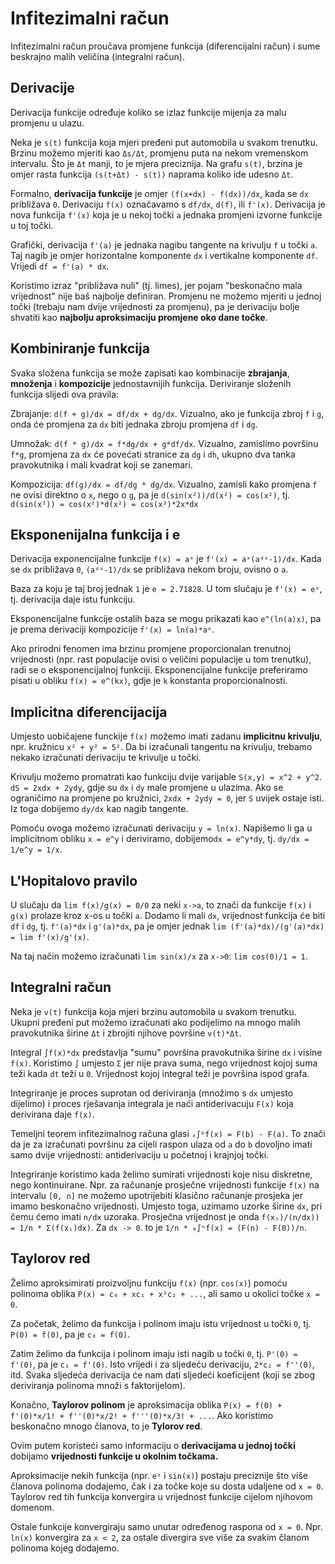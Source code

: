 # Infitezimalni račun

Infitezimalni račun proučava promjene funkcija (diferencijalni račun) i sume beskrajno malih veličina (integralni račun).

## Derivacije

Derivacija funkcije određuje koliko se izlaz funkcije mijenja za malu promjenu u ulazu.

Neka je `s(t)` funkcija koja mjeri pređeni put automobila u svakom trenutku. Brzinu možemo mjeriti kao `Δs/Δt`, promjenu puta na nekom vremenskom intervalu. Što je `Δt` manji, to je mjera preciznija. Na grafu `s(t)`, brzina je omjer rasta funkcija `(s(t+Δt) - s(t))` naprama koliko ide udesno `Δt`.

Formalno, **derivacija funkcije** je omjer `(f(x+dx) - f(dx))/dx`, kada se `dx` približava `0`. Derivaciju `f(x)` označavamo s `df/dx`, `d(f)`, ili `f'(x)`. Derivacija je nova funkcija `f'(x)` koja je u nekoj točki `a` jednaka promjeni izvorne funkcije u toj točki.

Grafički, derivacija `f'(a)` je jednaka nagibu tangente na krivulju `f` u točki `a`. Taj nagib je omjer horizontalne komponente `dx` i vertikalne komponente `df`. Vrijedi `df = f'(a) * dx`.

Koristimo izraz "približava nuli" (tj. limes), jer pojam "beskonačno mala vrijednost" nije baš najbolje definiran. Promjenu ne možemo mjeriti u jednoj točki (trebaju nam dvije vrijednosti za promjenu), pa je derivaciju bolje shvatiti kao **najbolju aproksimaciju promjene oko dane točke**.

## Kombiniranje funkcija

Svaka složena funkcija se može zapisati kao kombinacije **zbrajanja**, **množenja** i **kompozicije** jednostavnijih funkcija. Deriviranje složenih funkcija slijedi ova pravila:

Zbrajanje: `d(f + g)/dx = df/dx + dg/dx`. Vizualno, ako je funkcija zbroj `f` i `g`, onda će promjena za `dx` biti jednaka zbroju promjena `df` i `dg`.

Umnožak: `d(f * g)/dx = f*dg/dx + g*df/dx`. Vizualno, zamislimo površinu `f*g`, promjena za `dx` će povećati stranice za `dg` i `dh`, ukupno dva tanka pravokutnika i mali kvadrat koji se zanemari.

Kompozicija: `df(g)/dx = df/dg * dg/dx`. Vizualno, zamisli kako promjena `f` ne ovisi direktno o `x`, nego o `g`, pa je `d(sin(x²))/d(x²) = cos(x²)`, tj. `d(sin(x²)) = cos(x²)*d(x²) = cos(x²)*2x*dx`

## Eksponenijalna funkcija i e

Derivacija exponencijalne funkcije `f(x) = aˣ` je `f'(x) = aˣ(aᵈˣ-1)/dx`. Kada se `dx` približava `0`, `(aᵈˣ-1)/dx` se približava nekom broju, ovisno o `a`.

Baza za koju je taj broj jednak `1` je `e = 2.71828`. U tom slučaju je `f'(x) = eˣ`, tj. derivacija daje istu funkciju.

Eksponencijalne funkcije ostalih baza se mogu prikazati kao `e^(ln(a)x)`, pa je prema derivaciji kompozicije `f'(x) = ln(a)*aˣ`.

Ako prirodni fenomen ima brzinu promjene proporcionalan trenutnoj vrijednosti (npr. rast populacije ovisi o veličini populacije u tom trenutku), radi se o eksponencijalnoj funkciji. Eksponencijalne funkcije preferiramo pisati u obliku `f(x) = e^(kx)`, gdje je `k` konstanta proporcionalnosti.

## Implicitna diferencijacija

Umjesto uobičajene funckije `f(x)` možemo imati zadanu **implicitnu krivulju**, npr. kružnicu `x² + y² = 5²`. Da bi izračunali tangentu na krivulju, trebamo nekako izračunati derivaciju te krivulje u točki.

Krivulju možemo promatrati kao funkciju dvije varijable `S(x,y) = x^2 + y^2`. `dS = 2xdx + 2ydy`, gdje su `dx` i `dy` male promjene u ulazima. Ako se ograničimo na promjene po kružnici, `2xdx + 2ydy = 0`, jer `S` uvijek ostaje isti. Iz toga dobijemo `dy/dx` kao nagib tangente.

Pomoću ovoga možemo izračunati derivaciju `y = ln(x)`. Napišemo li ga u implicitnom obliku `x = e^y` i deriviramo, dobijemo`dx = e^y*dy`, tj. `dy/dx = 1/e^y = 1/x`.

## L'Hopitalovo pravilo

U slučaju da `lim f(x)/g(x) = 0/0` za neki `x->a`, to znači da funkcije `f(x)` i `g(x)` prolaze kroz x-os u točki `a`. Dodamo li mali `dx`, vrijednost funkcija će biti `df` i `dg`, tj. `f'(a)*dx` i `g'(a)*dx`, pa je omjer jednak `lim (f'(a)*dx)/(g'(a)*dx) = lim f'(x)/g'(x)`.

Na taj način možemo izračunati `lim sin(x)/x` za `x->0`: `lim cos(0)/1 = 1`.

## Integralni račun

Neka je `v(t)` funkcija koja mjeri brzinu automobila u svakom trenutku.
Ukupni pređeni put možemo izračunati ako podijelimo na mnogo malih pravokutnika širine `Δt` i zbrojiti njihove površine `v(t)*Δt`.

Integral `∫f(x)*dx` predstavlja "sumu" površina pravokutnika širine `dx` i visine `f(x)`. Koristimo `∫` umjesto `Σ` jer nije prava suma, nego vrijednost kojoj suma teži kada `dt` teži u `0`. Vrijednost kojoj integral teži je površina ispod grafa.

Integriranje je proces suprotan od deriviranja (množimo s `dx` umjesto dijelimo) i proces rješavanja integrala je naći antiderivacuju `F(x)` koja derivirana daje `f(x)`.

Temeljni teorem infitezimalnog računa glasi `ₐ∫ᵇf(x) = F(b) - F(a)`. To znači da je za izračunati površinu za cijeli raspon ulaza od `a` do `b` dovoljno imati samo dvije vrijednosti: antiderivaciju u početnoj i krajnjoj točki.

Integriranje koristimo kada želimo sumirati vrijednosti koje nisu diskretne, nego kontinuirane. Npr. za računanje prosječne vrijednosti funkcije `f(x)` na intervalu `[0, n]` ne možemo upotrijebiti klasično računanje prosjeka jer imamo beskonačno vrijednosti. Umjesto toga, uzimamo uzorke širine `dx`, pri čemu ćemo imati `n/dx` uzoraka. Prosječna vrijednost je onda `f(xᵢ)/(n/dx)) = 1/n * Σ(f(xᵢ)dx)`. Za `dx -> 0`. to je `1/n * ₀∫ⁿf(x) = (F(n) - F(0))/n`.

## Taylorov red

Želimo aproksimirati proizvoljnu funkciju `f(x)` (npr. `cos(x)`) pomoću polinoma oblika `P(x) = c₀ + xc₁ + x²c₂ + ...`, ali samo u okolici točke `x = 0`.

Za početak, želimo da funkcija i polinom imaju istu vrijednost u točki `0`, tj. `P(0) = f(0)`, pa je `c₀ = f(0)`.

Zatim želimo da funkcija i polinom imaju isti nagib u točki `0`, tj. `P'(0) = f'(0)`, pa je `c₁ = f'(0)`. Isto vrijedi i za sljedeću derivaciju, `2*c₂ = f''(0)`, itd. Svaka sljedeća derivacija će nam dati sljedeći koeficijent (koji se zbog deriviranja polinoma množi s faktorijelom).

Konačno, **Taylorov polinom** je aproksimacija oblika `P(x) = f(0) + f'(0)*x/1! + f''(0)*x/2! + f'''(0)*x/3! + ...`. Ako koristimo beskonačno mnogo članova, to je **Tylorov red**.

Ovim putem koristeći samo informaciju o **derivacijama u jednoj točki** dobijamo **vrijednosti funkcije u okolnim točkama.**

Aproksimacije nekih funkcija (npr. `eˣ` i `sin(x)`) postaju preciznije što više članova polinoma dodajemo, čak i za točke koje su dosta udaljene od `x = 0`. Taylorov red tih funkcija konvergira u vrijednost funkcije cijelom njihovom domenom.

Ostale funkcije konvergiraju samo unutar određenog raspona od `x = 0`. Npr. `ln(x)` konvergira za `x < 2`, za ostale divergira sve više za svakim članom polinoma kojeg dodajemo.

